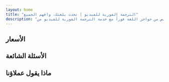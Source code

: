 ```yaml
---
layout: home
title: "الترجمة الفورية للفيديو | تحدث بلغتك، وافهم الجميع"
description: "تخلص من حواجز اللغة فوراً مع خدمة الترجمة الفورية للفيديو من InterMind. شارك في الاجتماعات بلغتك الأم بينما يفهم الجميع بشكل مثالي. لماذا تتعلم لغة جديدة عندما يمكن للتكنولوجيا أن تجسر الفجوة؟"
---
```


<!-- text="ركز على النمو — دع InterMind يتولى أمر اللغات" -->
<!-- text="الفصول الدراسية تستغرق سنوات؛ InterMind يقدم الفهم الفوري اليوم، بكل اللغات" -->
<!-- text="افهم فوراً — دون تعلم لغات أجنبية" -->
<!-- title="اجتماعات فيديو مع **ترجمة** فورية" -->

<HeroSection
title="اجتماعات فيديو **متعددة اللغات** مع ترجمة **صوتية**"
text="للشركات حيث **الحواجز اللغوية** تعني صفقات ضائعة وتأخيرات وأخطاء مكلفة.">

<AuthButton text="سجل مجاناً" buttonClass="brand"/>
<!-- <ContactFormModalNav buttonText="اطلب عرضاً توضيحياً"/>
<NavButton to="#pricing" buttonClass="alt" buttonLabel="الأسعار" /> -->
</HeroSection>

<span id="1"></span>
<FeatureBlock :card="{
  title: 'تحدث فوراً بأكثر من 100 لغة',
  details: 'يمكّن InterMind كل مشارك من التحدث بلغته الأم — بشكل طبيعي، في [الوقت الفعلي](/guide/how-it-works)، وبدون ترجمات مكتوبة أو تأخير.',
    items: [
      '✧ تحدث بحرية — وكن مفهوماً فوراً.',
      '✧ ترجمة مدعومة بالذكاء الاصطناعي تلتقط النبرة والقصد والمصطلحات الخاصة بالصناعة.',
      '⚡︎ ترجمة **صوتية ثنائية الاتجاه** ومستمرة بدون إعداد يدوي.',
    ],
  link: './guide/what-is-intermind',
  src: {
    light: '/1.png',
    dark: '/1.png',
  },
  inversion: false
}" />

<span id="2"></span>
<FeatureBlock :card="{
    title: 'مصمم للاجتماعات الجادة — وليس مجرد محادثة',
    details: 'InterMind هو منصة اجتماعات فيديو احترافية، وليس مجرد إضافة أو ملحق بسيط.',
    items: [
      '✧ دقة 1080p، وإلغاء ذكي للضوضاء، والتقاط صوتي مركز.',
      '✧ جدولة، وإدارة، وعروض توضيحية، وتسجيل، وتكامل كامل مع التقويم — كل شيء مدمج وجاهز للاستخدام. يمكن أن تستمر الاجتماعات حتى 24 ساعة.',
      '⚡︎ نصوص حية، ودردشة المشاركين، ومساعد ذكاء اصطناعي يحافظ على إنتاجية الاجتماعات.'
    ],
    link: '/guide/how-it-works',
    src: {
      light: '/3l.png',
      dark: '/3d.png',
    },
    inversion: true
  }" />

<span id="3"></span>
<FeatureBlock :card="{
  title: '**العقل داخل** اجتماعاتك',
  details: 'يحول InterMind كل مكالمة متعددة اللغات إلى معرفة واضحة وقابلة للبحث.',
  items: [
    '⚡︎ ابحث فوراً عن أي محتوى في الاجتماعات السابقة والحالية. اطرح الأسئلة بشكل طبيعي، واحصل على إجابات دقيقة دون مراجعة التسجيلات.',
    '✧ لا تفوت أبداً المهام من أي اجتماع. يستخرج ذكاؤنا الاصطناعي المهام والمسؤولين والمواعيد النهائية تلقائياً من المحادثات.',
    '✧ ملخصات الاجتماعات بالذكاء الاصطناعي تقدم النقاط الرئيسية فوراً بأي لغة، مما يبقي الجميع متناغمين دون تدوين ملاحظات يدوية.',
  ],
  link: '/guide/how-it-works#🧩-deep-memory-deep-understanding',
  src: {
    light: '/2l.png',
    dark: '/2d.png',
  },
  inversion: false
}" />

<span id="4"></span>
<FeatureBlock
  :card="{
    title: 'آمن وسري بالتصميم',
    details:
      'تم تصميم InterMind للمحادثات التي تهم فيها الثقة. بينما نعتمد على أفضل البنية التحتية من الطرف الثالث، [تبقى السرية دائماً في يديك](/guide/privacy-architecture).',
    items: [
      '⚡︎ خصوصية قائمة على المنطقة — اختر مكان معالجة بياناتك. نوجه كل الترجمة والتخزين والتحليلات عبر بنية تحتية متوافقة مع منطقة امتثالك (مثل الاتحاد الأوروبي، الولايات المتحدة، آسيا).',
      '✧ خاص افتراضياً — InterMind نفسه **لا** يخزن أو يستخدم محتواك أبداً للتدريب أو التنميط أو الوصول من طرف ثالث.',
      '✧ متوافق بالتصميم — جاهز لـ GDPR وCCPA وUAE PDPL، مع دعم كامل لحقوق التصدير والحذف.'
    ],
    link: '/guide/privacy-architecture',
    src: {
      light: '/4.png',
      dark: '/4.png',
    },
    inversion: true
  }"
/>

## الأسعار

<PricingPlans :plans="[
  {
    title: '**الأساسية** &nbsp مستخدم واحد',
    price: '**مجاناً**',
    details: '25 اجتماع مجاني',
    items: [
      'اجتماعات فيديو تسع 100 مشارك + 30 جيجابايت تخزين مشترك لكل مستخدم [💬](#2)',
      'الترجمة الفورية من صوت إلى صوت [💬](#1)',
      'المساعد الذكي [💬](#3)',
    ],
  },
  {
    title: '**احترافية** &nbsp 1-99 مستخدم',
    price: '**13 دولار** شهرياً/مستخدم، فوترة سنوية',
    details: 'أو 15.99 دولار فوترة شهرية',
    items: [
      'اجتماعات فيديو تسع 150 مشارك + 2 تيرابايت تخزين مشترك لكل مستخدم [💬](#2)',
      'الترجمة الفورية من صوت إلى صوت [💬](#1)',
      'المساعد الذكي [💬](#3)',
    ],
  },
  {
    title: '**للأعمال** &nbsp 1-250 مستخدم',
    price: '**18 دولار** شهرياً/مستخدم، فوترة سنوية',
    details: 'أو 21.99 دولار فوترة شهرية',
    items: [
      'اجتماعات فيديو تسع 500 مشارك + 5 تيرابايت تخزين مشترك لكل مستخدم [💬](#2)',
      'الترجمة الفورية من صوت إلى صوت [💬](#1)',
      'المساعد الذكي [💬](#3)',
      'خصوصية حسب المنطقة [💬](#4)',
    ],
  }
]">
<AuthButton text="سجل مجاناً" buttonClass="alt"/>
<AuthButton text="اشترِ الآن" buttonClass="brand"/>
<ContactFormModalNav buttonText="تواصل مع المبيعات" buttonClass="alt"/>
</PricingPlans>

## الأسئلة الشائعة

<AccordionGroup :items="[
  {
    q: 'ما هو المستخدم المرخص وما هو المشارك؟',
    a: 'المستخدم المرخص لديه إما ترخيص اجتماعات مجاني أو مدفوع ويمكنه جدولة الاجتماعات مع المشاركين حسب السعة التي تسمح بها خطته. المشارك هو شخص مدعو إلى اجتماع تم جدولته من قبل شخص لديه ترخيص اجتماعات. لا يحتاج المشارك إلى حساب أو ترخيص للانضمام إلى الاجتماع ويمكنه الانضمام مجانًا. يمكن للمشاركين الانضمام إلى الاجتماع من هواتفهم وأجهزة سطح المكتب والأجهزة المحمولة والأجهزة اللوحية.'
  },
  {
    q: 'كم عدد المشاركين الذين يمكنهم الانضمام إلى الاجتماع؟',
    a: 'تسمح جميع الخطط بمشاركة ما يصل إلى 100 مشارك افتراضيًا في كل اجتماع (يصل إلى 150 للخطة Pro و500 للخطة Business).'
  },
  {
    q: 'كم عدد الأشخاص الذين يمكنهم استخدام ترخيص InterMind Meetings واحد؟',
    a: 'يمكن للمستخدم المرخص استضافة عدد غير محدود من الاجتماعات. ومع ذلك، إذا احتاج عدة مستخدمين إلى جدولة اجتماعات منفصلة في نفس الوقت، فستحتاج إلى تراخيص اجتماعات إضافية لكل مستخدم.'
  },
  {
    q: 'ما هو الفرق بين خطط Basic و Pro و Business؟',
    a: 'مع خطة Basic، يمكنك استخدام مجموعة واسعة من منتجات InterMind مجانًا واستضافة ما يصل إلى 25 اجتماعًا. لا يوجد حد زمني لكل اجتماع. مع خطة Pro، تحصل على المزيد من الاجتماعات والمزيد من المشاركين وميزات متقدمة. توفر خطط Business أعلى حدود للمشاركين ومساحة تخزين أكبر وخصوصية مستندة إلى المنطقة. راجع قسم التسعير أعلاه للحصول على التفاصيل.'
  }
]" />

## ماذا يقول عملاؤنا

<AutoScrollTestimonials testimonialsUrl="/testimonials.json"/>